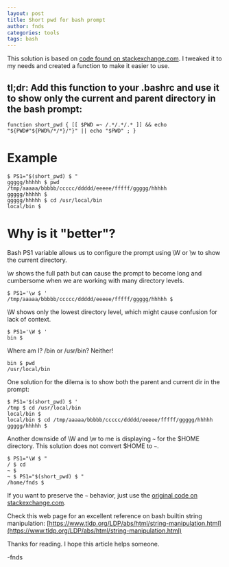 ```yaml
---
layout: post
title: Short pwd for bash prompt
author: fnds
categories: tools
tags: bash
---
```


This solution is based on [code found on stackexchange.com](https://unix.stackexchange.com/questions/216953/show-only-current-and-parent-directory-in-bash-prompt). I tweaked it to my needs and created a function to make it easier to use.

## tl;dr: Add this function to your .bashrc and use it to show only the current and parent directory in the bash prompt:

    function short_pwd { [[ $PWD =~ /.*/.*/.* ]] && echo "${PWD#"${PWD%/*/*}/"}" || echo "$PWD" ; }

# Example

    $ PS1="$(short_pwd) $ "
    ggggg/hhhhh $ pwd
    /tmp/aaaaa/bbbbb/ccccc/ddddd/eeeee/fffff/ggggg/hhhhh
    ggggg/hhhhh $ 
    ggggg/hhhhh $ cd /usr/local/bin
    local/bin $

# Why is it "better"?

Bash PS1 variable allows us to configure the prompt using \W or \w to show the current directory. 

\w shows the full path but can cause the prompt to become long and cumbersome when we are working with many directory levels. 

    $ PS1='\w $ '
    /tmp/aaaaa/bbbbb/ccccc/ddddd/eeeee/fffff/ggggg/hhhhh $

\W shows only the lowest directory level, which might cause confusion for lack of context. 

    $ PS1='\W $ '
    bin $ 
    
Where am I? /bin or /usr/bin? Neither!

    bin $ pwd
    /usr/local/bin
    
One solution for the dilema is to show both the parent and current dir in the prompt:

    $ PS1='$(short_pwd) $ '
    /tmp $ cd /usr/local/bin
    local/bin $ 
    local/bin $ cd /tmp/aaaaa/bbbbb/ccccc/ddddd/eeeee/fffff/ggggg/hhhhh
    ggggg/hhhhh $

Another downside of \W and \w to me is displaying ```~``` for the $HOME directory. This solution does not convert $HOME to ```~```.

    $ PS1="\W $ "
    / $ cd
    ~ $
    ~ $ PS1="$(short_pwd) $ "
    /home/fnds $

If you want to preserve the ```~``` behavior, just use the [original code on stackexchange.com](https://unix.stackexchange.com/questions/216953/show-only-current-and-parent-directory-in-bash-prompt). 

Check this web page for an excellent reference on bash builtin string manipulation: [https://www.tldp.org/LDP/abs/html/string-manipulation.html](https://www.tldp.org/LDP/abs/html/string-manipulation.html)

Thanks for reading. I hope this article helps someone.

-fnds
